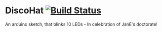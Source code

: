 # DiscoHat [![Build Status](https://travis-ci.org/vvhof/DiscoHat.svg?branch=master)](https://travis-ci.org/vvhof/DiscoHat)
An arduino sketch, that blinks 10 LEDs - In celebration of JanE's doctorate!
